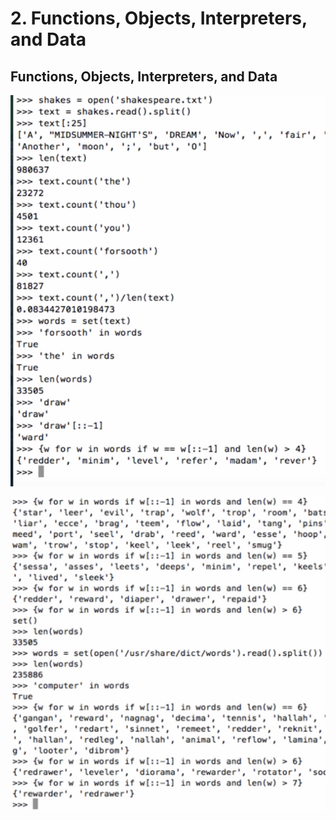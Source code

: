# 2. Functions, Objects, Interpreters, and Data

## Functions, Objects, Interpreters, and Data

![](../.gitbook/assets/2019-12-27-7.07.57.png)

![](../.gitbook/assets/2019-12-27-7.11.42.png)

